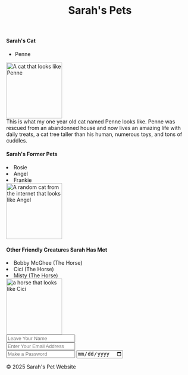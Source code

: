 <!DOCTYPE html>
<html lang="en">
<head>
  <meta charset="UTF-8">
  <link rel="stylesheet" href="CSS.css" type="text/css">
</head>
<body>
<header class="top-of-page">
  <h1>Sarah's Pets</h1>
</header>

<section class="list-of-pets">

<div id="cats">
<h4>Sarah's Cat</h4>
<ul class="List of Cats"> 
<li>Penne</li>
</ul>
<img src="https://i.pinimg.com/736x/39/02/8e/39028eb990d2b100f307fac136f420bd.jpg" alt="A cat that looks like Penne" width=150px>
  <br>
<article>This is what my one year old cat named Penne looks like. Penne was rescued from an abandonned house and now lives an amazing life with daily treats, a cat tree taller than his human, numerous toys, and tons of cuddles.</article>
</div>

<div id=""></div>
  <h4>Sarah's Former Pets</h4>
  <ul
  class="list of former pets"></ul>
  <li>Rosie</li>
  <li>Angel</li>
  <li>Frankie</li>
  <div>
  
  </div>
  <img src="https://i.natgeofe.com/n/548467d8-c5f1-4551-9f58-6817a8d2c45e/NationalGeographic_2572187_16x9.jpg?w=1200" alt="A random cat from the internet that looks like Angel" width=150px>
  <div id="Other creatures>"</div>
  <h4>Other Friendly Creatures Sarah Has Met</h4>
  <li>Bobby McGhee (The Horse)</li>
  <li>Cici (The Horse)</li>
  <li>Misty (The Horse)</li>
  <img src="https://cdn.shopify.com/s/files/1/0599/5482/3264/files/Murgese.jpg?v=1739945184" alt="a horse that looks like Cici" width="150px"
  </section>

<section class="newsletter-signup">
  <input type="text" placeholder="Leave Your Name">
  <br>
  <input type="email" placeholder="Enter Your Email Address">
  <br>
  <input type="password" placeholder="Make a Password"
<br>
<input type="date">
<br>
</section>
<footer> <P>&copy; 2025 Sarah's Pet Website</P></footer>
